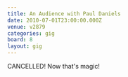 ```yaml
---
title: An Audience with Paul Daniels
date: 2010-07-01T23:00:00.000Z
venue: v2879
categories: gig
board: 8
layout: gig
---
```

CANCELLED! Now that's magic!